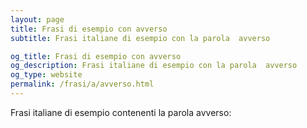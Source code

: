```yaml
---
layout: page
title: Frasi di esempio con avverso 
subtitle: Frasi italiane di esempio con la parola  avverso

og_title: Frasi di esempio con avverso 
og_description: Frasi italiane di esempio con la parola  avverso
og_type: website
permalink: /frasi/a/avverso.html
---
```


Frasi italiane di esempio contenenti la parola avverso:


